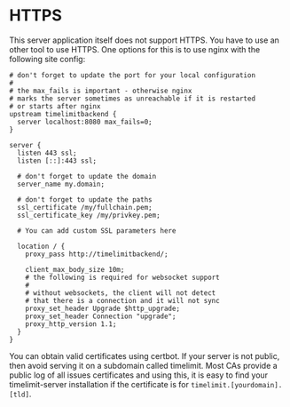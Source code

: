 # HTTPS

This server application itself does not support HTTPS. You have to use
an other tool to use HTTPS. One options for this is to use nginx with the
following site config:

```
# don't forget to update the port for your local configuration
#
# the max_fails is important - otherwise nginx
# marks the server sometimes as unreachable if it is restarted
# or starts after nginx
upstream timelimitbackend {
  server localhost:8080 max_fails=0;
}

server {
  listen 443 ssl;
  listen [::]:443 ssl;

  # don't forget to update the domain
  server_name my.domain;

  # don't forget to update the paths
  ssl_certificate /my/fullchain.pem;
  ssl_certificate_key /my/privkey.pem;

  # You can add custom SSL parameters here

  location / {
    proxy_pass http://timelimitbackend/;

    client_max_body_size 10m;
    # the following is required for websocket support
    #
    # without websockets, the client will not detect
    # that there is a connection and it will not sync
    proxy_set_header Upgrade $http_upgrade;
    proxy_set_header Connection "upgrade";
    proxy_http_version 1.1;
  }
}
```

You can obtain valid certificates using certbot. If your server is not public,
then avoid serving it on a subdomain called timelimit. Most CAs provide a public
log of all issues certificates and using this, it is easy to find your timelimit-server
installation if the certificate is for ``timelimit.[yourdomain].[tld]``.
